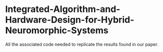 # Integrated-Algorithm-and-Hardware-Design-for-Hybrid-Neuromorphic-Systems


All the associated code needed to replicate the results found in our paper.
